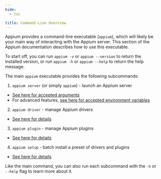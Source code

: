 ```yaml
---
hide:
  - toc

title: Command-Line Overview
---
```


Appium provides a command-line executable (`appium`), which will likely be your main way of interacting with
the Appium server. This section of the Appium documentation describes how to use this executable.

To start off, you can run `appium -v` or `appium --version` to return the installed version,
or run `appium -h` or `appium --help` to return the help message.

The main `appium` executable provides the following subcommands:

1. `appium server` (or simply `appium`) - launch an Appium server
  - [See here for accepted arguments](./args.md)
  - For advanced features, [see here for accepted environment variables](./env-vars.md)
2. `appium driver` - manage Appium drivers
  - [See here for details](./extensions.md)
3. `appium plugin` - manage Appium plugins
  - [See here for details](./extensions.md)
4. `appium setup` - batch install a preset of drivers and plugins
  - [See here for details](./setup.md)

Like the main command, you can also run each subcommand with the `-h` or `--help` flag to learn more about it.
